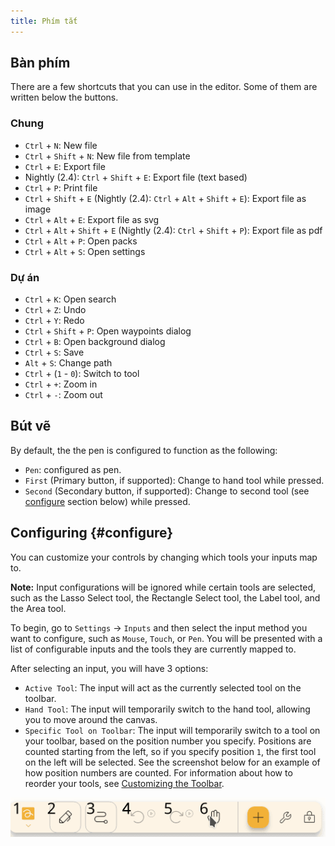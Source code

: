 ```yaml
---
title: Phím tắt
---
```


## Bàn phím

There are a few shortcuts that you can use in the editor.
Some of them are written below the buttons.

### Chung

- `Ctrl` + `N`: New file
- `Ctrl` + `Shift` + `N`: New file from template
- `Ctrl` + `E`: Export file
- Nightly (2.4): `Ctrl` + `Shift` + `E`: Export file (text based)
- `Ctrl` + `P`: Print file
- `Ctrl` + `Shift` + `E` (Nightly (2.4): `Ctrl` + `Alt` + `Shift` + `E`): Export file as image
- `Ctrl` + `Alt` + `E`: Export file as svg
- `Ctrl` + `Alt` + `Shift` + `E` (Nightly (2.4): `Ctrl` + `Shift` + `P`): Export file as pdf
- `Ctrl` + `Alt` + `P`: Open packs
- `Ctrl` + `Alt` + `S`: Open settings

### Dự án

- `Ctrl` + `K`: Open search
- `Ctrl` + `Z`: Undo
- `Ctrl` + `Y`: Redo
- `Ctrl` + `Shift` + `P`: Open waypoints dialog
- `Ctrl` + `B`: Open background dialog
- `Ctrl` + `S`: Save
- `Alt` + `S`: Change path
- `Ctrl` + (`1` - `0`): Switch to tool
- `Ctrl` + `+`: Zoom in
- `Ctrl` + `-`: Zoom out

## Bút vẽ

By default, the the pen is configured to function as the following:

- `Pen`: configured as pen.
- `First` (Primary button, if supported): Change to hand tool while pressed.
- `Second` (Secondary button, if supported): Change to second tool (see [configure](#configure) section below) while pressed.

## Configuring {#configure}

You can customize your controls by changing which tools your inputs map to.

**Note:** Input configurations will be ignored while certain tools are selected, such as the Lasso Select tool, the Rectangle Select tool, the Label tool, and the Area tool.

To begin, go to `Settings` → `Inputs` and then select the input method you want to configure, such as `Mouse`, `Touch`, or `Pen`. You will be presented with a list of configurable inputs and the tools they are currently mapped to.

After selecting an input, you will have 3 options:

- `Active Tool`: The input will act as the currently selected tool on the toolbar.
- `Hand Tool`: The input will temporarily switch to the hand tool, allowing you to move around the canvas.
- `Specific Tool on Toolbar`: The input will temporarily switch to a tool on your toolbar, based on the position number you specify. Positions are counted starting from the left, so if you specify position `1`, the first tool on the left will be selected. See the screenshot below for an example of how position numbers are counted. For information about how to reorder your tools, see [Customizing the Toolbar](../intro/#customizing-the-toolbar).

![toolbar numbered](toolbar_numbered.png)